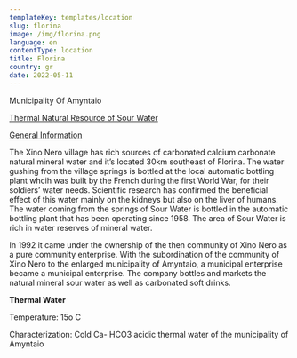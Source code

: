 ```yaml
---
templateKey: templates/location
slug: florina
image: /img/florina.png
language: en
contentType: location
title: Florina
country: gr
date: 2022-05-11
---
```

Municipality Of Amyntaio

<ins>Thermal Natural Resource of Sour Water</ins>

<ins>General Information</ins>

The Xino Nero village has rich sources of carbonated calcium carbonate natural mineral water and it’s located 30km southeast of Florina. The water gushing from the village springs is bottled at the local automatic bottling plant whcih was built by the French during the first World War, for their soldiers’ water needs. Scientific research has confirmed the beneficial effect of this water mainly on the kidneys but also on the liver of humans. The water coming from the springs of Sour Water is bottled in the automatic bottling plant that has been operating since 1958. The area of Sour Water is rich in water reserves of mineral water.

In 1992 it came under the ownership of the then community of Xino Nero as a pure community enterprise. With the subordination of the community of Xino Nero to the enlarged municipality of Amyntaio, a municipal enterprise became a municipal enterprise. The company bottles and markets the natural mineral sour water as well as carbonated soft drinks.

**Thermal Water**

Temperature: 15ο C

Characterization: Cold Ca- HCO3 acidic thermal water of the municipality of Amyntaio
